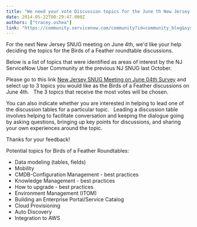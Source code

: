 ```yaml
---
title: "We need your vote Discussion topics for the June th New Jersey SNUG"
date: 2014-05-22T00:29:47.000Z
authors: ["tracey.oshea"]
link: "https://community.servicenow.com/community?id=community_blog&sys_id=76bc2e25dbd0dbc01dcaf3231f9619e1"
---
```

<p>For the next New Jersey SNUG meeting on June 4th, we'd like your help deciding the topics for the Birds of a Feather roundtable discussions.</p><p></p><p>Below is a list of topics that were identified as areas of interest by the NJ ServiceNow User Community at the previous NJ SNUG last October.   </p><p></p><p>Please go to this link <a href="https://www.surveymonkey.com/s/VMTQDBS" title="https://www.surveymonkey.com/s/VMTQDBS">New Jersey SNUG Meeting on June 04th Survey</a> and select up to 3 topics you would like as the Birds of a Feather discussions on June 4th.   The 3 topics that receive the most votes will be chosen. </p><p></p><p>You can also indicate whether you are interested in helping to lead one of the discussion tables for a particular topic.   Leading a discussion table involves helping to facilitate conversation and keeping the dialogue going by asking questions, bringing up key points for discussions, and sharing your own experiences around the topic.</p><p></p><p>Thanks for your feedback!</p><p></p><p>Potential topics for Birds of a Feather Roundtables:</p><ul><li>Data modeling (tables, fields) </li><li>Mobility</li><li>CMDB-Configuration Management - best practices</li><li>Knowledge Management - best practices</li><li>How to upgrade - best practices</li><li>Environment Management (ITOM)</li><li>Building an Enterprise Portal/Service Catalog </li><li>Cloud Provisioning</li><li>Auto Discovery</li><li>Integration to AWS</li></ul>